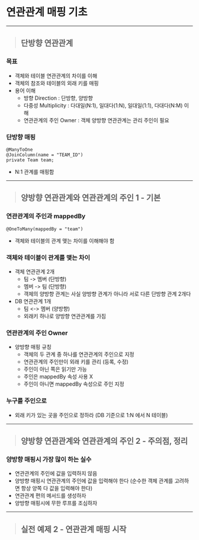 
# 연관관계 매핑 기초

----------------------------------------------------------------------------------------------------------------------------------

> ## 단방향 연관관계

### 목표
- 객체와 테이블 연관관계의 차이를 이해
- 객체의 참조와 테이블의 외래 키를 매핑
- 용어 이해
  - 방향 Direction : 단방향, 양방향
  - 다중성 Multiplicity : 다대일(N:1), 일대다(1:N), 일대일(1:1), 다대다(N:M) 이해
  - 연관관계의 주인 Owner : 객체 양방향 연관관계는 관리 주인이 필요


### 단방향 매핑
    @ManyToOne
    @JoinColumn(name = "TEAM_ID")
    private Team team;
- N:1 관계를 매핑함

----------------------------------------------------------------------------------------------------------------------------------

> ## 양방향 연관관계와 연관관계의 주인 1 - 기본

### 연관관계의 주인과 mappedBy
    @OneToMany(mappedBy = "team")
- 객체와 테이블의 관계 맺는 차이를 이해해야 함


### 객체와 테이블이 관계를 맺는 차이
- 객체 연관관계 2개
  - 팀 -> 멤버 (단방향)
  - 멤버 -> 팀 (단방향)
  - 객체의 양방향 관계는 사실 양방향 관계가 아니라 서로 다른 단방향 관계 2개다
- DB 연관관계 1개
  - 팀 <-> 멤버 (양방향)
  - 외래키 하나로 양방향 연관관계를 가짐


### 연관관계의 주인 Owner
- 양방향 매핑 규칭
  - 객체의 두 관계 중 하나를 연관관계의 주인으로 지정
  - 연관관계의 주인만이 외래 키를 관리 (등록, 수정)
  - 주인이 아닌 쪽은 읽기만 가능
  - 주인은 mappedBy 속성 사용 X
  - 주인이 아니면 mappedBy 속성으로 주인 지정


### 누구를 주인으로
- 외래 키가 있는 곳을 주인으로 정하라 (DB 기준으로 1:N 에서 N 테이블)

----------------------------------------------------------------------------------------------------------------------------------

> ## 양방향 연관관계와 연관관계의 주인 2 - 주의점, 정리

### 양방향 매핑시 가장 많이 하는 실수
- 연관관계의 주인에 값을 입력하지 않음
- 양방향 매핑시 연관관계의 주인에 값을 입력해야 한다 (순수한 객체 관계를 고려하면 항상 양쪽 다 값을 입력해야 한다)
- 연관관계 편의 메서드를 생성하자
- 양방향 매핑시에 무한 루프를 조심하자

----------------------------------------------------------------------------------------------------------------------------------

> ## 실전 예제 2 - 연관관계 매핑 시작


































